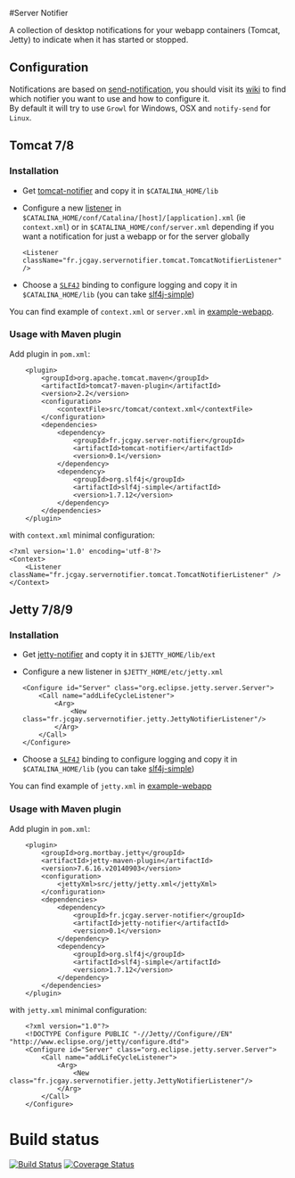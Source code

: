 #Server Notifier

A collection of desktop notifications for your webapp containers (Tomcat, Jetty) to indicate when it has started or stopped.

## Configuration

Notifications are based on [send-notification](https://github.com/jcgay/send-notification), you should visit its [wiki](https://github.com/jcgay/send-notification/wiki) to find which notifier you want to use and how to configure it.  
By default it will try to use `Growl` for Windows, OSX and `notify-send` for `Linux`.

## Tomcat 7/8

### Installation

 - Get [tomcat-notifier](http://search.maven.org/remotecontent?filepath=fr/jcgay/servernotifier/0.1/tomcat-notifier-0.1-shaded.jar) and copy it in `$CATALINA_HOME/lib`
 - Configure a new [listener](https://tomcat.apache.org/tomcat-7.0-doc/config/listeners.html) in `$CATALINA_HOME/conf/Catalina/[host]/[application].xml` (ie `context.xml`) or in `$CATALINA_HOME/conf/server.xml` depending if you want a notification for just a webapp or for the server globally  

    ```
    <Listener className="fr.jcgay.servernotifier.tomcat.TomcatNotifierListener" />
    ```
 - Choose a [`SLF4J`](http://www.slf4j.org/manual.html#swapping) binding to configure logging and copy it in `$CATALINA_HOME/lib` (you can take [slf4j-simple](http://search.maven.org/remotecontent?filepath=org/slf4j/slf4j-simple/1.7.12/slf4j-simple-1.7.12.jar))
 
You can find example of `context.xml` or `server.xml` in [example-webapp](examples/example-webapp/src/tomcat/).

### Usage with Maven plugin

Add plugin in `pom.xml`:

```
    <plugin>
        <groupId>org.apache.tomcat.maven</groupId>
        <artifactId>tomcat7-maven-plugin</artifactId>
        <version>2.2</version>
        <configuration>
            <contextFile>src/tomcat/context.xml</contextFile>
        </configuration>
        <dependencies>
            <dependency>
                <groupId>fr.jcgay.server-notifier</groupId>
                <artifactId>tomcat-notifier</artifactId>
                <version>0.1</version>
            </dependency>
            <dependency>
                <groupId>org.slf4j</groupId>
                <artifactId>slf4j-simple</artifactId>
                <version>1.7.12</version>
            </dependency>
        </dependencies>
    </plugin>
```
with `context.xml` minimal configuration:

```
<?xml version='1.0' encoding='utf-8'?>
<Context>
	<Listener className="fr.jcgay.servernotifier.tomcat.TomcatNotifierListener" />
</Context>
```

## Jetty 7/8/9

### Installation

- Get [jetty-notifier](http://search.maven.org/remotecontent?filepath=fr/jcgay/servernotifier/0.1/jetty-notifier-0.1-shaded.jar) and copty it in `$JETTY_HOME/lib/ext`
- Configure a new listener in `$JETTY_HOME/etc/jetty.xml`

	```
	<Configure id="Server" class="org.eclipse.jetty.server.Server">
        <Call name="addLifeCycleListener">
            <Arg>
                <New class="fr.jcgay.servernotifier.jetty.JettyNotifierListener"/>
            </Arg>
        </Call>
    </Configure>
	```
 - Choose a [`SLF4J`](http://www.slf4j.org/manual.html#swapping) binding to configure logging and copy it in `$CATALINA_HOME/lib` (you can take [slf4j-simple](http://search.maven.org/remotecontent?filepath=org/slf4j/slf4j-simple/1.7.12/slf4j-simple-1.7.12.jar))
 
You can find example of `jetty.xml` in [example-webapp](examples/example-webapp/src/jetty/)

### Usage with Maven plugin

Add plugin in `pom.xml`:

```
    <plugin>
        <groupId>org.mortbay.jetty</groupId>
        <artifactId>jetty-maven-plugin</artifactId>
        <version>7.6.16.v20140903</version>
        <configuration>
            <jettyXml>src/jetty/jetty.xml</jettyXml>
        </configuration>
        <dependencies>
            <dependency>
                <groupId>fr.jcgay.server-notifier</groupId>
                <artifactId>jetty-notifier</artifactId>
                <version>0.1</version>
            </dependency>
            <dependency>
                <groupId>org.slf4j</groupId>
                <artifactId>slf4j-simple</artifactId>
                <version>1.7.12</version>
            </dependency>
        </dependencies>
    </plugin>
```
with `jetty.xml` minimal configuration:

```
    <?xml version="1.0"?>
    <!DOCTYPE Configure PUBLIC "-//Jetty//Configure//EN" "http://www.eclipse.org/jetty/configure.dtd">
    <Configure id="Server" class="org.eclipse.jetty.server.Server">
        <Call name="addLifeCycleListener">
            <Arg>
                <New class="fr.jcgay.servernotifier.jetty.JettyNotifierListener"/>
            </Arg>
        </Call>
    </Configure>
```

# Build status
[![Build Status](https://travis-ci.org/jcgay/server-notifier.svg?branch=master)](https://travis-ci.org/jcgay/server-notifier)
[![Coverage Status](https://coveralls.io/repos/jcgay/server-notifier/badge.svg?branch=master)](https://coveralls.io/r/jcgay/server-notifier?branch=master)